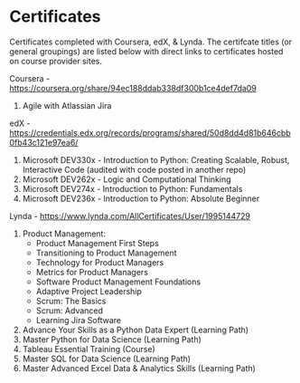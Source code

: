 # Certificates
Certificates completed with Coursera, edX, &amp; Lynda.  The certifcate titles (or general groupings) are listed below with direct links to certificates hosted on course provider sites.

Coursera - https://coursera.org/share/94ec188ddab338df300b1ce4def7da09
  1. Agile with Atlassian Jira

edX - https://credentials.edx.org/records/programs/shared/50d8dd4d81b646cbb0fb43c121e97ea6/
  1. Microsoft DEV330x - Introduction to Python: Creating Scalable, Robust, Interactive Code (audited with code posted in another repo)
  2. Microsoft DEV262x - Logic and Computational Thinking
  3. Microsoft DEV274x - Introduction to Python: Fundamentals
  4. Microsoft DEV236x - Introduction to Python: Absolute Beginner

Lynda - https://www.lynda.com/AllCertificates/User/1995144729
  1. Product Management: 
     - Product Management First Steps
     - Transitioning to Product Management
     - Technology for Product Managers
     - Metrics for Product Managers
     - Software Product Management Foundations
     - Adaptive Project Leadership
     - Scrum: The Basics
     - Scrum: Advanced
     - Learning Jira Software
  2. Advance Your Skills as a Python Data Expert (Learning Path)
  3. Master Python for Data Science (Learning Path)
  4. Tableau Essential Training (Course)
  5. Master SQL for Data Science (Learning Path)
  6. Master Advanced Excel Data & Analytics Skills (Learning Path)
